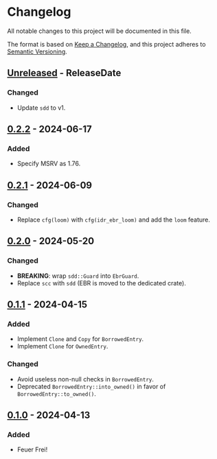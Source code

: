 # Changelog
All notable changes to this project will be documented in this file.

The format is based on [Keep a Changelog](https://keepachangelog.com/en/1.0.0/),
and this project adheres to [Semantic Versioning](https://semver.org/spec/v2.0.0.html).

<!-- next-header -->

## [Unreleased] - ReleaseDate
### Changed
- Update `sdd` to v1.

## [0.2.2] - 2024-06-17
### Added
- Specify MSRV as 1.76.

## [0.2.1] - 2024-06-09
### Changed
- Replace `cfg(loom)` with `cfg(idr_ebr_loom)` and add the `loom` feature.

## [0.2.0] - 2024-05-20
### Changed
- **BREAKING**: wrap `sdd::Guard` into `EbrGuard`.
- Replace `scc` with `sdd` (EBR is moved to the dedicated crate).

## [0.1.1] - 2024-04-15
### Added
- Implement `Clone` and `Copy` for `BorrowedEntry`.
- Implement `Clone` for `OwnedEntry`.

### Changed
- Avoid useless non-null checks in `BorrowedEntry`.
- Deprecated `BorrowedEntry::into_owned()` in favor of `BorrowedEntry::to_owned()`.

## [0.1.0] - 2024-04-13
### Added
- Feuer Frei!

<!-- next-url -->
[Unreleased]: https://github.com/loyd/idr-ebr/compare/v0.2.2...HEAD
[0.2.2]: https://github.com/loyd/idr-ebr/compare/v0.2.1...v0.2.2
[0.2.1]: https://github.com/loyd/idr-ebr/compare/v0.2.0...v0.2.1
[0.2.0]: https://github.com/loyd/idr-ebr/compare/v0.1.1...v0.2.0
[0.1.1]: https://github.com/loyd/idr-ebr/compare/v0.1.0...v0.1.1
[0.1.0]: https://github.com/loyd/idr-ebr/releases/tag/v0.1.0
